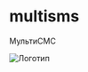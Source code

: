 # multisms
МультиСМС

![Логотип](https://softonit.ru/images/sms/multismslogo.png "Мульти-рассылка СМС")